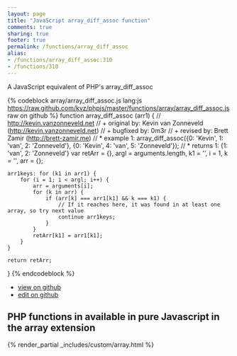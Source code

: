 ```yaml
---
layout: page
title: "JavaScript array_diff_assoc function"
comments: true
sharing: true
footer: true
permalink: /functions/array_diff_assoc
alias:
- /functions/array_diff_assoc:310
- /functions/310
---
```

<!-- Generated by Rakefile:build -->
A JavaScript equivalent of PHP's array_diff_assoc

{% codeblock array/array_diff_assoc.js lang:js https://raw.github.com/kvz/phpjs/master/functions/array/array_diff_assoc.js raw on github %}
function array_diff_assoc (arr1) {
    // http://kevin.vanzonneveld.net
    // +   original by: Kevin van Zonneveld (http://kevin.vanzonneveld.net)
    // +   bugfixed by: 0m3r
    // +    revised by: Brett Zamir (http://brett-zamir.me)
    // *     example 1: array_diff_assoc({0: 'Kevin', 1: 'van', 2: 'Zonneveld'}, {0: 'Kevin', 4: 'van', 5: 'Zonneveld'});
    // *     returns 1: {1: 'van', 2: 'Zonneveld'}
    var retArr = {},
        argl = arguments.length,
        k1 = '',
        i = 1,
        k = '',
        arr = {};

    arr1keys: for (k1 in arr1) {
        for (i = 1; i < argl; i++) {
            arr = arguments[i];
            for (k in arr) {
                if (arr[k] === arr1[k1] && k === k1) {
                    // If it reaches here, it was found in at least one array, so try next value
                    continue arr1keys;
                }
            }
            retArr[k1] = arr1[k1];
        }
    }

    return retArr;
}
{% endcodeblock %}

 - [view on github](https://github.com/kvz/phpjs/blob/master/functions/array/array_diff_assoc.js)
 - [edit on github](https://github.com/kvz/phpjs/edit/master/functions/array/array_diff_assoc.js)

## PHP functions in available in pure Javascript in the array extension
{% render_partial _includes/custom/array.html %}
